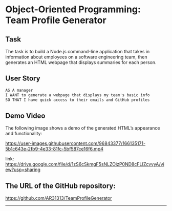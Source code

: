 # Object-Oriented Programming: Team Profile Generator

## Task

The task is to build a Node.js command-line application that takes in information about employees on a software engineering team, then generates an HTML webpage that displays summaries for each person. 

## User Story

```md
AS A manager
I WANT to generate a webpage that displays my team's basic info
SO THAT I have quick access to their emails and GitHub profiles
```

## Demo Video

The following image shows a demo of the generated HTML’s appearance and functionality:

https://user-images.githubusercontent.com/96843377/166135171-5b1c643e-2fb9-4e33-81fc-5bf587ce16f6.mp4

link:
https://drive.google.com/file/d/1zS6cSkmgF5sNLZOizP0ND8cFLIZcvvyA/view?usp=sharing

## The URL of the GitHub repository:
https://github.com/AR31313/TeamProfileGenerator

---

